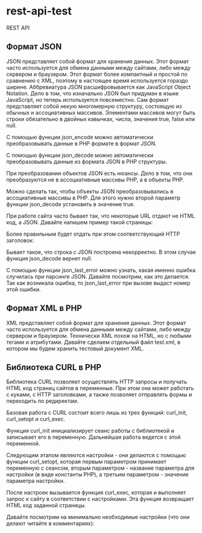 # rest-api-test
REST API

## Формат JSON
JSON представляет собой формат для хранения данных. Этот формат часто используется для обмена данными между сайтами, либо между сервером и браузером. Этот формат более компактный и простой по сравнению с XML, поэтому в настоящее время используется гораздо ширине.
Аббревиатура JSON расшифровывается как JavaScript Object Notation. Дело в том, что изначально JSON был придуман в языке JavaScript, но теперь используется повсеместно.
Сам формат представляет собой некую многомерную структуру, состоящую из обычных и ассоциативных массивов. Элементами массивов могут быть строки обязательно в двойных кавычках, числа, значения true, false или null.

С помощью функции json_encode можно автоматически преобразовывать данные в PHP формате в формат JSON.

С помощью функции json_decode можно автоматически преобразовывать данные из формата JSON в PHP структуры.

При преобразовании объектов JSON есть нюансы. Дело в том, что они преобразуются не в ассоциативные массивы PHP, а в объекты PHP.

Можно сделать так, чтобы объекты JSON преобразовывались в ассоциативные массивы в PHP. Для этого нужно второй параметр функции json_decode установить в значение true.

При работе сайта часто бывает так, что некоторые URL отдают не HTML код, а JSON. Давайте напишем пример такой страницы:

<?php
	$data = [1, 2, 3];
	$json = json_encode($data);
	echo $json;
?>

Более правильным будет отдать при этом соответствующий HTTP заголовок:

<?php
	$data = [1, 2, 3];
	$json = json_encode($data);
	
	header('Content-Type: application/json');
	echo $json;
?>

Бывает такое, что строка с JSON построена некорректно. В этом случае функция json_decode вернет null.

С помощью функции json_last_error можно узнать, какая именно ошибка случилась при парсинге JSON. Давайте посмотрим, как это делается. Так как возникала ошибка, то json_last_error при вызове выдаст номер этой ошибки.

## Формат XML в PHP
XML представляет собой формат для хранения данных. Этот формат часто используется для обмена данными между сайтами, либо между сервером и браузером. Технически XML похож на HTML, но с любыми тегами и атрибутами. Давайте сделаем отдельный файл test.xml, в котором мы будем хранить тестовый документ XML. 

## Библиотека CURL в PHP
Библиотека CURL позволяет осуществлять HTTP запросы и получать HTML код страниц сайтов в переменные. При этом она может работать с куками, с HTTP заголовками, а также позволяет отправлять формы и переходить по редиректам.

Базовая работа с CURL состоит всего лишь из трех функций: curl_init, curl_setopt и curl_exec.

Функция curl_init инициализирует сеанс работы с библиотекой и записывает его в переменную. Дальнейшая работа ведется с этой переменной.

Следующим этапом являются настройки - они делаются с помощью функции curl_setopt, которая первым параметром принимает переменную с сеансом, вторым параметром - название параметра для настройки (в виде константы PHP), а третьим параметром - значение параметра настройки.

После настроек вызывается функция curl_exec, которая и выполняет запрос к сайту в соответствии с настройками. Эта функция возвращает HTML код заданной страницы.

Давайте посмотрим на минимально необходимые настройки (что они делают читайте в комментариях):

<?php
	// Адрес страницы для обращения:
	$url = 'http://test.loc';
	
	// Инициализируем сеанс:
	$curl = curl_init();
	
	// Указываем адрес страницы:
	curl_setopt($curl, CURLOPT_URL, $url);
	
	// Выполняем запрос:
	curl_exec($curl);
?>